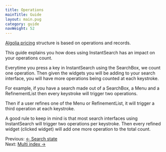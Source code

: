 ```yaml
---
title: Operations
mainTitle: Guide
layout: main.pug
category: guide
navWeight: 52
---
```


[Algolia pricing](https://www.algolia.com/pricing) structure is based on operations and records.

This guide explains you how does using InstantSearch has an impact on your operations count.

Everytime you press a key in InstantSearch using the SearchBox, we count one operation.
Then given the widgets you will be adding to your search interface, you will have more operations
being counted at each keystroke.

For example, if you have a search made out of a SearchBox, a Menu and a RefinementList then every keystroke
will trigger two operations.

Then if a user refines one of the Menu or RefinementList, it will trigger a third operation at each keystroke.

A good rule to keep in mind is that most search interfaces using InstantSearch will trigger two operations
per keystroke. Then every refined widget (clicked widget) will add one more operation to the total count.

<div class="guide-nav">
    <div class="guide-nav-left">
        Previous: <a href="guide/Search_state.html">← Search state</a>
    </div>
    <div class="guide-nav-right">
        Next: <a href="guide/Multi_index.html">Multi index →</a>
    </div>
</div>
